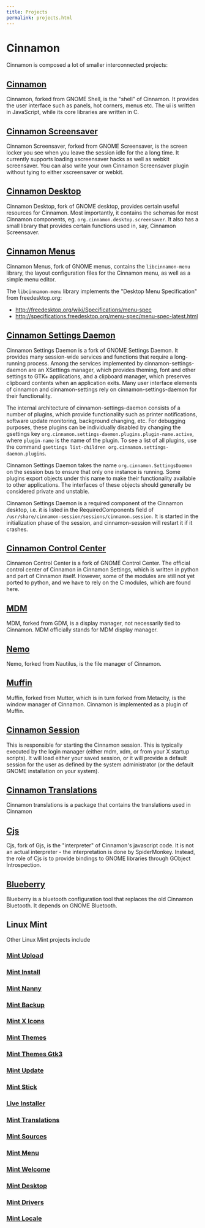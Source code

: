 ```yaml
---
title: Projects
permalink: projects.html
---
```

# Cinnamon

Cinnamon is composed a lot of smaller interconnected projects:

## <a href="https://github.com/linuxmint/Cinnamon">Cinnamon</a>
Cinnamon, forked from GNOME Shell, is the "shell" of Cinnamon. It provides the user interface such as panels, hot corners, menus etc. The ui is written in JavaScript, while its core libraries are written in C.

## <a href="http://github.com/linuxmint/cinnamon-screensaver">Cinnamon Screensaver</a>
Cinnamon Screensaver, forked from GNOME Screensaver, is the screen locker you see when you leave the session idle for the a long time. It currently supports loading xscreensaver hacks as well as webkit screensaver. You can also write your own Cinnamon Screensaver plugin without tying to either xscreensaver or webkit.

## <a href="https://github.com/linuxmint/cinnamon-desktop">Cinnamon Desktop</a>
Cinnamon Desktop, fork of GNOME desktop, provides certain useful resources for Cinnamon. Most importantly, it contains the schemas for most Cinnamon components, eg. `org.cinnamon.desktop.screensaver`. It also has a small library that provides certain functions used in, say, Cinnamon Screensaver.

## <a href="https://github.com/linuxmint/cinnamon-menus">Cinnamon Menus</a>
Cinnamon Menus, fork of GNOME menus, contains the `libcinnamon-menu` library, the layout configuration files for the Cinnamon menu, as well as a simple menu editor.

The `libcinnamon-menu` library implements the "Desktop Menu Specification" from freedesktop.org:

- <a href="http://freedesktop.org/wiki/Specifications/menu-spec">http://freedesktop.org/wiki/Specifications/menu-spec</a>
- <a href="http://specifications.freedesktop.org/menu-spec/menu-spec-latest.html">http://specifications.freedesktop.org/menu-spec/menu-spec-latest.html</a>

## <a href="https://github.com/linuxmint/cinnamon-settings-daemon">Cinnamon Settings Daemon</a>
Cinnamon Settings Daemon is a fork of GNOME Settings Daemon. 
It provides many session-wide services and functions that require a long-running process. Among the services implemented by cinnamon-settings-daemon are an XSettings manager, which provides theming, font and other settings to GTK+ applications, and a clipboard manager, which preserves clipboard contents when an application exits. Many user interface elements of cinnamon and cinnamon-settings rely on cinnamon-settings-daemon for their functionality.

The internal architecture of cinnamon-settings-daemon consists of a number of plugins, which provide functionality such as printer notifications, software update monitoring, background changing, etc.  For debugging purposes, these plugins can be individually disabled by changing the gsettings key `org.cinnamon.settings-daemon.plugins.plugin-name.active`, where `plugin-name` is the name of the plugin. To see a list of all plugins, use the command `gsettings list-children org.cinnamon.settings-daemon.plugins`.

Cinnamon Settings Daemon takes the name `org.cinnamon.SettingsDaemon` on the session bus to ensure that only one instance is running. Some plugins export objects under this name to make their functionality available to other applications. The interfaces of these objects should generally be considered private and unstable.

Cinnamon Settings Daemon is a required component of the Cinnamon desktop, i.e. it is listed in the RequiredComponents field of `/usr/share/cinnamon-session/sessions/cinnamon.session`. It is started in the initialization phase of the session, and cinnamon-session will restart it if it crashes.

## <a href="https://github.com/linuxmint/cinnamon-control-center">Cinnamon Control Center</a>
Cinnamon Control Center is a fork of GNOME Control Center. The official control center of Cinnamon in Cinnamon Settings, which is written in python and part of Cinnamon itself. However, some of the modules are still not yet ported to python, and we have to rely on the C modules, which are found here.

## <a href="https://github.com/linuxmint/mdm">MDM</a>
MDM, forked from GDM, is a display manager, not necessarily tied to Cinnamon. MDM officially stands for MDM display manager.

## <a href="https://github.com/linuxmint/nemo">Nemo</a>
Nemo, forked from Nautilus, is the file manager of Cinnamon.

## <a href="https://github.com/linuxmint/muffin">Muffin</a>
Muffin, forked from Mutter, which is in turn forked from Metacity, is the window manager of Cinnamon. Cinnamon is implemented as a plugin of Muffin.

## <a href="https://github.com/linuxmint/cinnamon-session">Cinnamon Session</a>
This is responsible for starting the Cinnamon session. This is typically executed by the login manager (either mdm, xdm, or from your X startup scripts). It will load either your saved session, or it will provide a default session for the user as defined by the system administrator (or the default GNOME installation on your system).

## <a href="https://github.com/linuxmint/cinnamon-translations">Cinnamon Translations</a>
Cinnamon translations is a package that contains the translations used in Cinnamon

## <a href="https://github.com/linuxmint/cjs">Cjs</a>
Cjs, fork of Gjs, is the "interpreter" of Cinnamon's javascript code. It is not an actual interpreter - the interpretation is done by SpiderMonkey. Instead, the role of Cjs is to provide bindings to GNOME libraries through GObject Introspection.

## <a href="https://github.com/linuxmint/blueberry">Blueberry</a>
Blueberry is a bluetooth configuration tool that replaces the old Cinnamon Bluetooth. It depends on GNOME Bluetooth.

## Linux Mint

Other Linux Mint projects include

### <a href="https://github.com/linuxmint/mintupload">Mint Upload</a>
### <a href="https://github.com/linuxmint/mintinstall">Mint Install</a>
### <a href="https://github.com/linuxmint/mintnanny">Mint Nanny</a>
### <a href="https://github.com/linuxmint/mintbackup">Mint Backup</a>
### <a href="https://github.com/linuxmint/mint-x-icons">Mint X Icons</a>
### <a href="https://github.com/linuxmint/mint-themes">Mint Themes</a>
### <a href="https://github.com/linuxmint/mint-themes-gtk3">Mint Themes Gtk3</a>
### <a href="https://github.com/linuxmint/mintupdate">Mint Update</a>
### <a href="https://github.com/linuxmint/mintstick">Mint Stick</a>
### <a href="https://github.com/linuxmint/live-installer">Live Installer</a>
### <a href="https://github.com/linuxmint/mint-translations">Mint Translations</a>
### <a href="https://github.com/linuxmint/mintsources">Mint Sources</a>
### <a href="https://github.com/linuxmint/mintmenu">Mint Menu</a>
### <a href="https://github.com/linuxmint/mintwelcome">Mint Welcome</a>
### <a href="https://github.com/linuxmint/mintdesktop">Mint Desktop</a>
### <a href="https://github.com/linuxmint/mintdrivers">Mint Drivers</a>
### <a href="https://github.com/linuxmint/mintlocale">Mint Locale</a>